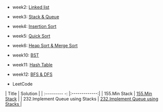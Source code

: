* week2:
[Linked list](https://github.com/tzuying0312/Learning-Code/tree/master/week2)
* week3:
[Stack & Queue](https://github.com/tzuying0312/Learning-Code/tree/master/week3)
* week4:
[Insertion Sort](https://github.com/tzuying0312/Learning-Code/tree/master/week4)
* week5:
[Quick Sort](https://github.com/tzuying0312/Learning-Code/tree/master/week5)
* week6:
[Heap Sort & Merge Sort](https://github.com/tzuying0312/Learning-Code/tree/master/week6%267)
* week10:
[BST](https://github.com/tzuying0312/Learning-Code/tree/master/week10)
* week11:
[Hash Table](https://github.com/tzuying0312/Learning-Code/tree/master/week11)
* week12:
[BFS & DFS](https://github.com/tzuying0312/Learning-Code/tree/master/week12%2613)

* LeetCode

| Title         | Solution          | 
| :--------- -: |:-------------:|
| 155.Min Stack | [155.Min Stack](https://github.com/tzuying0312/Learning-Code/blob/master/week3/155.min-stack(array).py)  | 
| 232.Implement Queue using Stacks |  [232.Implement Queue using Stacks ](https://github.com/tzuying0312/Learning-Code/blob/master/week3/232.implement-queue-using-stacks(array).py) |  
